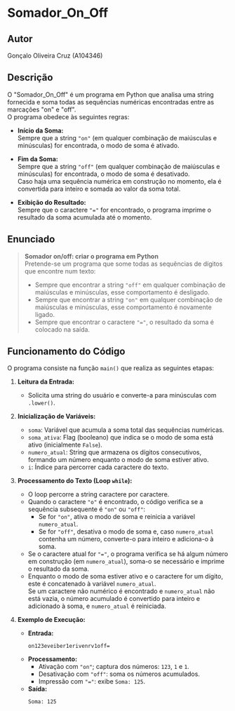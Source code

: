 # Somador_On_Off

## Autor
Gonçalo Oliveira Cruz (A104346)

## Descrição

O "Somador_On_Off" é um programa em Python que analisa uma string fornecida e soma todas as sequências numéricas encontradas entre as marcações "on" e "off".  
O programa obedece às seguintes regras:

- **Início da Soma:**  
  Sempre que a string `"on"` (em qualquer combinação de maiúsculas e minúsculas) for encontrada, o modo de soma é ativado.

- **Fim da Soma:**  
  Sempre que a string `"off"` (em qualquer combinação de maiúsculas e minúsculas) for encontrada, o modo de soma é desativado.  
  Caso haja uma sequência numérica em construção no momento, ela é convertida para inteiro e somada ao valor da soma total.

- **Exibição do Resultado:**  
  Sempre que o caractere `"="` for encontrado, o programa imprime o resultado da soma acumulada até o momento.

## Enunciado

> **Somador on/off: criar o programa em Python**  
> Pretende-se um programa que some todas as sequências de dígitos que encontre num texto:
> - Sempre que encontrar a string `"off"` em qualquer combinação de maiúsculas e minúsculas, esse comportamento é desligado.
> - Sempre que encontrar a string `"on"` em qualquer combinação de maiúsculas e minúsculas, esse comportamento é novamente ligado.
> - Sempre que encontrar o caractere `"="`, o resultado da soma é colocado na saída.

## Funcionamento do Código

O programa consiste na função `main()` que realiza as seguintes etapas:

1. **Leitura da Entrada:**  
   - Solicita uma string do usuário e converte-a para minúsculas com `.lower()`.

2. **Inicialização de Variáveis:**  
   - `soma`: Variável que acumula a soma total das sequências numéricas.
   - `soma_ativa`: Flag (booleano) que indica se o modo de soma está ativo (inicialmente `False`).
   - `numero_atual`: String que armazena os dígitos consecutivos, formando um número enquanto o modo de soma estiver ativo.
   - `i`: Índice para percorrer cada caractere do texto.

3. **Processamento do Texto (Loop `while`):**  
   - O loop percorre a string caractere por caractere.
   - Quando o caractere `"o"` é encontrado, o código verifica se a sequência subsequente é `"on"` ou `"off"`:
     - Se for `"on"`, ativa o modo de soma e reinicia a variável `numero_atual`.
     - Se for `"off"`, desativa o modo de soma e, caso `numero_atual` contenha um número, converte-o para inteiro e adiciona-o à soma.
   - Se o caractere atual for `"="`, o programa verifica se há algum número em construção (em `numero_atual`), soma-o se necessário e imprime o resultado da soma.
   - Enquanto o modo de soma estiver ativo e o caractere for um dígito, este é concatenado à variável `numero_atual`.  
     Se um caractere não numérico é encontrado e `numero_atual` não está vazia, o número acumulado é convertido para inteiro e adicionado à soma, e `numero_atual` é reiniciada.

4. **Exemplo de Execução:**  
   - **Entrada:**
     ```
     on123eveiber1erivenrv1off=
     ```
   - **Processamento:**  
     - Ativação com `"on"`; captura dos números: `123`, `1` e `1`.
     - Desativação com `"off"`: soma os números acumulados.
     - Impressão com `"="`: exibe `Soma: 125`.
   - **Saída:**  
     ```
     Soma: 125
     ```